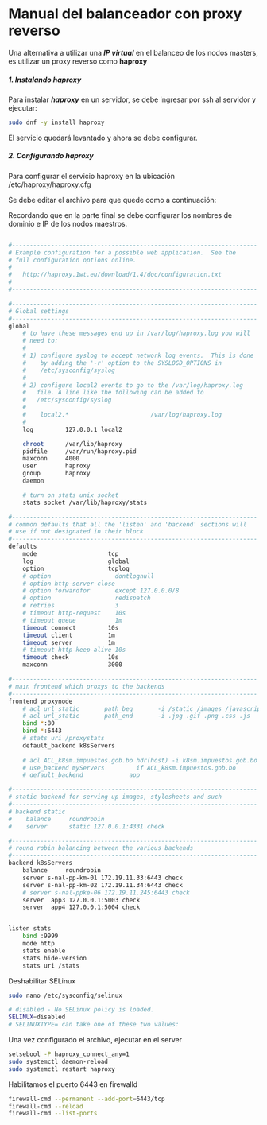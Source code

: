 # Manual del balanceador con proxy reverso


Una alternativa a utilizar una ***IP virtual*** en el balanceo de los nodos masters, es utilizar un proxy reverso como **haproxy**


##### 1. Instalando haproxy

Para instalar ***haproxy*** en un servidor, se debe ingresar por ssh al servidor y ejecutar:

```sh
sudo dnf -y install haproxy
```

El servicio quedará levantado y ahora se debe configurar.


##### 2. Configurando haproxy

Para configurar el servicio haproxy en la ubicación /etc/haproxy/haproxy.cfg

Se debe editar el archivo para que quede como a continuación:


Recordando que en la parte final se debe configurar los nombres de dominio e IP de los nodos maestros.


```sh

#---------------------------------------------------------------------
# Example configuration for a possible web application.  See the
# full configuration options online.
#
#   http://haproxy.1wt.eu/download/1.4/doc/configuration.txt
#
#---------------------------------------------------------------------

#---------------------------------------------------------------------
# Global settings
#---------------------------------------------------------------------
global
    # to have these messages end up in /var/log/haproxy.log you will
    # need to:
    #
    # 1) configure syslog to accept network log events.  This is done
    #    by adding the '-r' option to the SYSLOGD_OPTIONS in
    #    /etc/sysconfig/syslog
    #
    # 2) configure local2 events to go to the /var/log/haproxy.log
    #   file. A line like the following can be added to
    #   /etc/sysconfig/syslog
    #
    #    local2.*                       /var/log/haproxy.log
    #
    log         127.0.0.1 local2

    chroot      /var/lib/haproxy
    pidfile     /var/run/haproxy.pid
    maxconn     4000
    user        haproxy
    group       haproxy
    daemon

    # turn on stats unix socket
    stats socket /var/lib/haproxy/stats

#---------------------------------------------------------------------
# common defaults that all the 'listen' and 'backend' sections will
# use if not designated in their block
#---------------------------------------------------------------------
defaults
    mode                    tcp
    log                     global
    option                  tcplog
    # option                  dontlognull
    # option http-server-close
    # option forwardfor       except 127.0.0.0/8
    # option                  redispatch
    # retries                 3
    # timeout http-request    10s
    # timeout queue           1m
    timeout connect         10s
    timeout client          1m
    timeout server          1m
    # timeout http-keep-alive 10s
    timeout check           10s
    maxconn                 3000

#---------------------------------------------------------------------
# main frontend which proxys to the backends
#---------------------------------------------------------------------
frontend proxynode
    # acl url_static       path_beg       -i /static /images /javascript /stylesheets
    # acl url_static       path_end       -i .jpg .gif .png .css .js
    bind *:80
    bind *:6443
    # stats uri /proxystats
    default_backend k8sServers
    
    # acl ACL_k8sm.impuestos.gob.bo hdr(host) -i k8sm.impuestos.gob.bo 
    # use_backend myServers         if ACL_k8sm.impuestos.gob.bo
    # default_backend             app

#---------------------------------------------------------------------
# static backend for serving up images, stylesheets and such
#---------------------------------------------------------------------
# backend static
#    balance     roundrobin
#    server      static 127.0.0.1:4331 check

#---------------------------------------------------------------------
# round robin balancing between the various backends
#---------------------------------------------------------------------
backend k8sServers
    balance     roundrobin
    server s-nal-pp-km-01 172.19.11.33:6443 check
    server s-nal-pp-km-02 172.19.11.34:6443 check
    # server s-nal-ppke-06 172.19.11.245:6443 check
    server  app3 127.0.0.1:5003 check
    server  app4 127.0.0.1:5004 check


listen stats
    bind :9999
    mode http
    stats enable
    stats hide-version
    stats uri /stats

```
Deshabilitar SELinux

```sh
sudo nano /etc/sysconfig/selinux
```
```sh
# disabled - No SELinux policy is loaded.
SELINUX=disabled
# SELINUXTYPE= can take one of these two values:
```

Una vez configurado el archivo, ejecutar en el server

```sh
setsebool -P haproxy_connect_any=1
sudo systemctl daemon-reload
sudo systemctl restart haproxy
```
Habilitamos el puerto 6443 en firewalld 

```sh
firewall-cmd --permanent --add-port=6443/tcp
firewall-cmd --reload
firewall-cmd --list-ports
```
